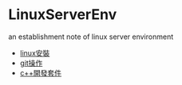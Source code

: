 # LinuxServerEnv
an establishment note of linux server environment
- [linux安裝](./linux安裝.md)
- [git操作](./git操作.md)
- [c++開發套件](./c++開發套件.md)
